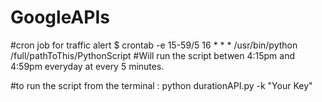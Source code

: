 # GoogleAPIs

#cron job for traffic alert
$ crontab -e
15-59/5 16 * * * /usr/bin/python /full/pathToThis/PythonScript #Will run the script betwen 4:15pm and 4:59pm everyday at every 5 minutes.



#to run the script from the terminal : 
python durationAPI.py -k "Your Key"

